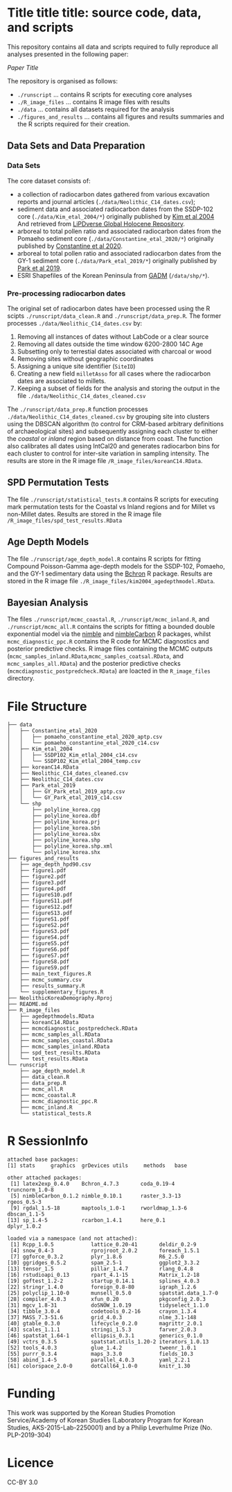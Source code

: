 # Title title title: source code, data, and scripts

This repository contains all data and scripts required to fully reproduce all analyses presented in the following paper: 

_Paper Title_

The repository is organised as follows:
  -  `./runscript` ... contains R scripts for executing core analyses
  - `./R_image_files` ... contains R image files with results
  - `./data` ... contains all datasets required for the analysis
  - `./figures_and_results` ... contains all figures and results summaries and the R scripts required for their creation.
  
## Data Sets and Data Preparation

### Data Sets
The core dataset consists of:

  - a collection of radiocarbon dates gathered from various excavation reports and journal articles (`./data/Neolithic_C14_dates.csv`);
  - sediment data and associated radiocarbon dates from the SSDP-102 core (`./data/Kim_etal_2004/*`) originally published by [Kim et al 2004](https://doi.org/10.1016/j.quascirev.2004.08.010) And retrieved from [LiPDverse Global Holocene Repository](http://lipdverse.org/globalHolocene/current_version/SSDP_102.Kim.2004.html).
  - arboreal to total pollen ratio and associated radiocarbon dates from the Pomaeho sediment core (`./data/Constantine_etal_2020/*`) originally published by [Constantine et al 2020](https://doi.org/10.1017/qua.2018.132).
  - arboreal to total pollen ratio and associated radiocarbon dates from the GY-1 sediment core (`./data/Park_etal_2019/*`) originally published by [Park et al 2019](https://doi.org/10.1038/s41598-019-47264-8).
  - ESRI Shapefiles of the Korean Peninsula from [GADM](https://gadm.org/index.html) (`/data/shp/*`).

### Pre-processing radiocarbon dates
The original set of radiocarbon dates have been processed using the R scipts `./runscript/data_clean.R` and `./runscript/data_prep.R`. The former processes `./data/Neolithic_C14_dates.csv` by:

1. Removing all instances of dates without LabCode or a clear source
2. Removing all dates outside the time window 6200-2800 14C Age
3. Subsetting only to terrestial dates associated with charcoal or wood
4. Removing sites without geographic coordinates
5. Assigning a unique site identifier (`SiteID`)
6. Creating a new field `milletAsso` for all cases where the radiocarbon dates are associated to millets.
7. Keeping a subset of fields for the analysis and storing the output in the file `./data/Neolithic_C14_dates_cleaned.csv`

The `./runscript/data_prep.R` function processes `./data/Neolithic_C14_dates_cleaned.csv` by grouping site into clusters using the DBSCAN algorithm (to control for CRM-based arbitrary definitions of archaeological sites) and subsequently assigning each cluster to either the _coastal_ or _inland_ region based on distance from coast. The function also calibrates all dates using IntCal20 and generates radiocarbon bins for each cluster to control for inter-site variation in sampling intensity. The results are store in the R image file `/R_image_files/koreanC14.RData`. 

## SPD Permutation Tests
The file `./runscript/statistical_tests.R` contains R scripts for executing mark permutation tests for the Coastal vs Inland regions and for Millet vs non-Millet dates. Results are stored in the R image file `/R_image_files/spd_test_results.RData`

## Age Depth Models
The file `./runscript/age_depth_model.R` contains R scripts for fitting Compound Poisson-Gamma age-depth models for the SSDP-102, Pomaeho, and the GY-1 sedimentary data using the
[Bchron](https://cran.r-project.org/web/packages/Bchron/index.html) R package. Results are stored in the R image file `./R_image_files/kim2004_agedepthmodel.RData`.

## Bayesian Analysis
The files `./runscript/mcmc_coastal.R`, `./runscript/mcmc_inland.R`, and `./runscript/mcmc_all.R` contains the scripts for fitting a bounded double exponential model via the [nimble](https://r-nimble.org/) and [nimbleCarbon](https://cran.r-project.org/web/packages/nimbleCarbon/index.html) R packages, whilst `mcmc_diagnostic_ppc.R` contains the R code for MCMC diagnostics and posterior predictive checks. R image files containing the MCMC outputs (`mcmc_samples_inland.RData`,`mcmc_samples_coatsal.RData`, and `mcmc_samples_all.RData`) and the posterior predictive checks (`mcmcdiagnostic_postpredcheck.RData`) are loacted in the `R_image_files` directory.


# File Structure

```
├── data
│   ├── Constantine_etal_2020
│   │   ├── pomaeho_constantine_etal_2020_aptp.csv
│   │   └── pomaeho_constantine_etal_2020_c14.csv
│   ├── Kim_etal_2004
│   │   ├── SSDP102_Kim_etlal_2004_c14.csv
│   │   └── SSDP102_Kim_etlal_2004_temp.csv
│   ├── koreanC14.RData
│   ├── Neolithic_C14_dates_cleaned.csv
│   ├── Neolithic_C14_dates.csv
│   ├── Park_etal_2019
│   │   ├── GY_Park_etal_2019_aptp.csv
│   │   └── GY_Park_etal_2019_c14.csv
│   └── shp
│       ├── polyline_korea.cpg
│       ├── polyline_korea.dbf
│       ├── polyline_korea.prj
│       ├── polyline_korea.sbn
│       ├── polyline_korea.sbx
│       ├── polyline_korea.shp
│       ├── polyline_korea.shp.xml
│       └── polyline_korea.shx
├── figures_and_results
│   ├── age_depth_hpd90.csv
│   ├── figure1.pdf
│   ├── figure2.pdf
│   ├── figure3.pdf
│   ├── figure4.pdf
│   ├── figureS10.pdf
│   ├── figureS11.pdf
│   ├── figureS12.pdf
│   ├── figureS13.pdf
│   ├── figureS1.pdf
│   ├── figureS2.pdf
│   ├── figureS3.pdf
│   ├── figureS4.pdf
│   ├── figureS5.pdf
│   ├── figureS6.pdf
│   ├── figureS7.pdf
│   ├── figureS8.pdf
│   ├── figureS9.pdf
│   ├── main_text_figures.R
│   ├── mcmc_summary.csv
│   ├── results_summary.R
│   └── supplementary_figures.R
├── NeolithicKoreaDemography.Rproj
├── README.md
├── R_image_files
│   ├── agedepthmodels.RData
│   ├── koreanC14.RData
│   ├── mcmcdiagnostic_postpredcheck.RData
│   ├── mcmc_samples_all.RData
│   ├── mcmc_samples_coastal.RData
│   ├── mcmc_samples_inland.RData
│   ├── spd_test_results.RData
│   └── test_results.RData
└── runscript
    ├── age_depth_model.R
    ├── data_clean.R
    ├── data_prep.R
    ├── mcmc_all.R
    ├── mcmc_coastal.R
    ├── mcmc_diagnostic_ppc.R
    ├── mcmc_inland.R
    └── statistical_tests.R

```


# R SessionInfo

```
attached base packages:
[1] stats     graphics  grDevices utils     methods   base     

other attached packages:
 [1] latex2exp_0.4.0    Bchron_4.7.3       coda_0.19-4        truncnorm_1.0-8   
 [5] nimbleCarbon_0.1.2 nimble_0.10.1      raster_3.3-13      rgeos_0.5-3       
 [9] rgdal_1.5-18       maptools_1.0-1     rworldmap_1.3-6    dbscan_1.1-5      
[13] sp_1.4-5           rcarbon_1.4.1      here_0.1           dplyr_1.0.2       

loaded via a namespace (and not attached):
 [1] Rcpp_1.0.5            lattice_0.20-41       deldir_0.2-9         
 [4] snow_0.4-3            rprojroot_2.0.2       foreach_1.5.1        
 [7] ggforce_0.3.2         plyr_1.8.6            R6_2.5.0             
[10] ggridges_0.5.2        spam_2.5-1            ggplot2_3.3.2        
[13] tensor_1.5            pillar_1.4.7          rlang_0.4.8          
[16] rstudioapi_0.13       rpart_4.1-15          Matrix_1.2-18        
[19] goftest_1.2-2         startup_0.14.1        splines_4.0.3        
[22] stringr_1.4.0         foreign_0.8-80        igraph_1.2.6         
[25] polyclip_1.10-0       munsell_0.5.0         spatstat.data_1.7-0  
[28] compiler_4.0.3        xfun_0.20             pkgconfig_2.0.3      
[31] mgcv_1.8-31           doSNOW_1.0.19         tidyselect_1.1.0     
[34] tibble_3.0.4          codetools_0.2-16      crayon_1.3.4         
[37] MASS_7.3-51.6         grid_4.0.3            nlme_3.1-148         
[40] gtable_0.3.0          lifecycle_0.2.0       magrittr_2.0.1       
[43] scales_1.1.1          stringi_1.5.3         farver_2.0.3         
[46] spatstat_1.64-1       ellipsis_0.3.1        generics_0.1.0       
[49] vctrs_0.3.5           spatstat.utils_1.20-2 iterators_1.0.13     
[52] tools_4.0.3           glue_1.4.2            tweenr_1.0.1         
[55] purrr_0.3.4           maps_3.3.0            fields_10.3          
[58] abind_1.4-5           parallel_4.0.3        yaml_2.2.1           
[61] colorspace_2.0-0      dotCall64_1.0-0       knitr_1.30     
```

# Funding
This work was supported by the Korean Studies Promotion Service/Academy of Korean Studies (Laboratory Program for Korean Studies, AKS-2015-Lab-2250001) and 
by a Philip Leverhulme Prize (No. PLP-2019-304)

# Licence
CC-BY 3.0
